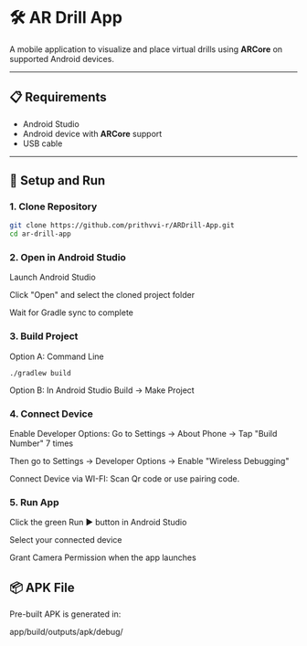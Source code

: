 # 🛠️ AR Drill App

A mobile application to visualize and place virtual drills using **ARCore** on supported Android devices.

---

## 📋 Requirements

- Android Studio
- Android device with **ARCore** support
- USB cable

---

## 🚀 Setup and Run

### 1. Clone Repository

```bash
git clone https://github.com/prithvvi-r/ARDrill-App.git
cd ar-drill-app
```

### 2. Open in Android Studio
Launch Android Studio

Click "Open" and select the cloned project folder

Wait for Gradle sync to complete

### 3. Build Project
Option A: Command Line
```
./gradlew build
```
Option B: In Android Studio
Build → Make Project

### 4. Connect Device
Enable Developer Options:
Go to Settings → About Phone → Tap "Build Number" 7 times

Then go to Settings → Developer Options → Enable "Wireless Debugging"

Connect Device via WI-FI:
Scan Qr code or use pairing code.


### 5. Run App
Click the green Run ▶️ button in Android Studio

Select your connected device

Grant Camera Permission when the app launches

## 📦 APK File
Pre-built APK is generated in:

app/build/outputs/apk/debug/
